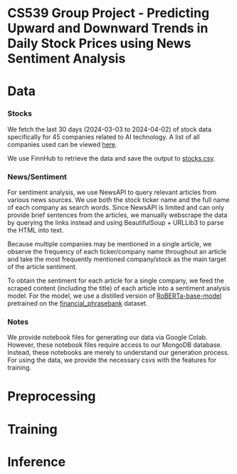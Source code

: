 # CS539 Group Project - Predicting Upward and Downward Trends in Daily Stock Prices using News Sentiment Analysis

# Data
### Stocks
We fetch the last 30 days (2024-03-03 to 2024-04-02) of stock data specifically for 45 companies related to AI technology. A list of all companies used can be viewed [here](https://github.com/vagmi20/CS539_groupProject/blob/main/data/AI_Companies_Stock_List.csv).

We use FinnHub to retrieve the data and save the output to [stocks.csv](https://github.com/vagmi20/CS539_groupProject/blob/main/data/stocks.csv). 

### News/Sentiment
For sentiment analysis, we use NewsAPI to query relevant articles from various news sources. We use both the stock ticker name and the full name of each company as search words. Since NewsAPI is limited and can only provide brief sentences from the articles, we manually webscrape the data by querying the links instead and using BeautifulSoup + URLLib3 to parse the HTML into text.

Because multiple companies may be mentioned in a single article, we observe the frequency of each ticker/company name throughout an article and take the most frequently mentioned company/stock as the main target of the article sentiment. 

To obtain the sentiment for each article for a single company, we feed the scraped content (including the title) of each article into a sentiment analysis model. For the model, we use a distilled version of [RoBERTa-base-model](https://huggingface.co/mrm8488/distilroberta-finetuned-financial-news-sentiment-analysis) pretrained on the [financial_phrasebank](https://huggingface.co/datasets/financial_phrasebank) dataset.

### Notes
We provide notebook files for generating our data via Google Colab. However, these notebook files require access to our MongoDB database. Instead, these notebooks are merely to understand our generation process. For using the data, we provide the necessary csvs with the features for training. 

# Preprocessing


# Training


# Inference

